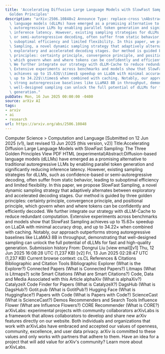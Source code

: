 ```yaml
---
title: 'Accelerating Diffusion Large Language Models with SlowFast Sampling: The Three
  Golden Principles'
description: "arXiv:2506.10848v2 Announce Type: replace-cross \nAbstract: Diffusion-based\
  \ language models (dLLMs) have emerged as a promising alternative to traditional\
  \ autoregressive LLMs by enabling parallel token generation and significantly reducing\
  \ inference latency. However, existing sampling strategies for dLLMs, such as confidence-based\
  \ or semi-autoregressive decoding, often suffer from static behavior, leading to\
  \ suboptimal efficiency and limited flexibility. In this paper, we propose SlowFast\
  \ Sampling, a novel dynamic sampling strategy that adaptively alternates between\
  \ exploratory and accelerated decoding stages. Our method is guided by three golden\
  \ principles: certainty principle, convergence principle, and positional principle,\
  \ which govern when and where tokens can be confidently and efficiently decoded.\
  \ We further integrate our strategy with dLLM-Cache to reduce redundant computation.\
  \ Extensive experiments across benchmarks and models show that SlowFast Sampling\
  \ achieves up to 15.63$\\times$ speedup on LLaDA with minimal accuracy drop, and\
  \ up to 34.22$\\times$ when combined with caching. Notably, our approach outperforms\
  \ strong autoregressive baselines like LLaMA3 8B in throughput, demonstrating that\
  \ well-designed sampling can unlock the full potential of dLLMs for fast and high-quality\
  \ generation."
pubDate: Mon, 16 Jun 2025 00:00:00 -0400
source: arXiv AI
tags:
- arxiv
- ai
- research
url: https://arxiv.org/abs/2506.10848
---
```


Computer Science > Computation and Language
[Submitted on 12 Jun 2025 (v1), last revised 13 Jun 2025 (this version, v2)]
Title:Accelerating Diffusion Large Language Models with SlowFast Sampling: The Three Golden Principles
View PDF HTML (experimental)Abstract:Diffusion-based language models (dLLMs) have emerged as a promising alternative to traditional autoregressive LLMs by enabling parallel token generation and significantly reducing inference latency. However, existing sampling strategies for dLLMs, such as confidence-based or semi-autoregressive decoding, often suffer from static behavior, leading to suboptimal efficiency and limited flexibility. In this paper, we propose SlowFast Sampling, a novel dynamic sampling strategy that adaptively alternates between exploratory and accelerated decoding stages. Our method is guided by three golden principles: certainty principle, convergence principle, and positional principle, which govern when and where tokens can be confidently and efficiently decoded. We further integrate our strategy with dLLM-Cache to reduce redundant computation. Extensive experiments across benchmarks and models show that SlowFast Sampling achieves up to 15.63$\times$ speedup on LLaDA with minimal accuracy drop, and up to 34.22$\times$ when combined with caching. Notably, our approach outperforms strong autoregressive baselines like LLaMA3 8B in throughput, demonstrating that well-designed sampling can unlock the full potential of dLLMs for fast and high-quality generation.
Submission history
From: Dongrui Liu [view email][v1] Thu, 12 Jun 2025 16:08:28 UTC (1,237 KB)
[v2] Fri, 13 Jun 2025 02:28:47 UTC (1,237 KB)
Current browse context:
cs.CL
References & Citations
Bibliographic and Citation Tools
Bibliographic Explorer (What is the Explorer?)
Connected Papers (What is Connected Papers?)
Litmaps (What is Litmaps?)
scite Smart Citations (What are Smart Citations?)
Code, Data and Media Associated with this Article
alphaXiv (What is alphaXiv?)
CatalyzeX Code Finder for Papers (What is CatalyzeX?)
DagsHub (What is DagsHub?)
Gotit.pub (What is GotitPub?)
Hugging Face (What is Huggingface?)
Papers with Code (What is Papers with Code?)
ScienceCast (What is ScienceCast?)
Demos
Recommenders and Search Tools
Influence Flower (What are Influence Flowers?)
CORE Recommender (What is CORE?)
arXivLabs: experimental projects with community collaborators
arXivLabs is a framework that allows collaborators to develop and share new arXiv features directly on our website.
Both individuals and organizations that work with arXivLabs have embraced and accepted our values of openness, community, excellence, and user data privacy. arXiv is committed to these values and only works with partners that adhere to them.
Have an idea for a project that will add value for arXiv's community? Learn more about arXivLabs.